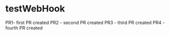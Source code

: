 # testWebHook
PR1- first PR created
PR2 - second PR created
PR3 - third PR created
PR4 - fourth PR created